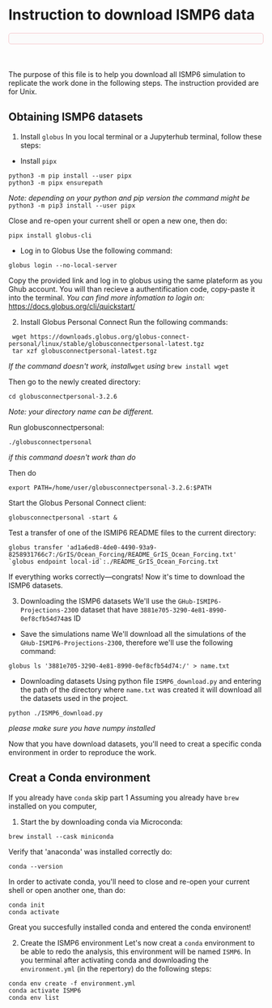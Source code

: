 # Instruction to download ISMP6 data
<div style="background-color:rgb(251, 251, 251); color: #721c24; border: 1px solid #f5c6cb; padding: 10px; border-radius: 5px; margin-bottom: 20px;">
</div>
<br>

The purpose of this file is to help you download all ISMP6 simulation to replicate the work done in the following steps. 
The instruction provided are for Unix.

## Obtaining ISMP6 datasets
1. Install `globus`
In you local terminal or a Jupyterhub terminal, follow these steps:

- Install `pipx`
```
python3 -m pip install --user pipx
python3 -m pipx ensurepath
```
_Note: depending on your python and pip version the command might be_ `python3 -m pip3 install --user pipx`

Close and re-open your current shell or open a new one, then do:
```
pipx install globus-cli
```
- Log in to Globus
Use the following command:
```
globus login --no-local-server
```
Copy the provided link and log in to globus using the same plateform as you Ghub account.
You will than recieve a authentification code, copy-paste it into the terminal.
_You can find more infomation to login on:_ https://docs.globus.org/cli/quickstart/

2. Install Globus Personal Connect
Run the following commands:
```
 wget https://downloads.globus.org/globus-connect-personal/linux/stable/globusconnectpersonal-latest.tgz
 tar xzf globusconnectpersonal-latest.tgz
```
_If the command doesn't work, install_`wget` _using_ `brew install wget`

Then go to the newly created directory:
```
cd globusconnectpersonal-3.2.6
```
_Note: your directory name can be different._

Run globusconnectpersonal:

```
./globusconnectpersonal
```
_if this command doesn't work than do_

Then do
```
export PATH=/home/user/globusconnectpersonal-3.2.6:$PATH
```

Start the Globus Personal Connect client:
```
globusconnectpersonal -start &
```

Test a transfer of one of the ISMIP6 README files to the current directory:
```
globus transfer 'ad1a6ed8-4de0-4490-93a9-8258931766c7:/GrIS/Ocean_Forcing/README_GrIS_Ocean_Forcing.txt' `globus endpoint local-id`:./README_GrIS_Ocean_Forcing.txt
```

If everything works correctly—congrats! Now it's time to download the ISMP6 datasets.

3. Downloading the ISMP6 datasets
We'll use the `GHub-ISMIP6-Projections-2300` dataset that have `3881e705-3290-4e81-8990-0ef8cfb54d74`as ID

-   Save the simulations name
We'll download all the simulations of the `GHub-ISMIP6-Projections-2300`, therefore we'll use the following command:
```
globus ls '3881e705-3290-4e81-8990-0ef8cfb54d74:/' > name.txt
```

- Downloading datasets
Using python file `ISMP6_download.py` and entering the path of the directory where `name.txt` was created it will download all the datasets used in the project.
```
python ./ISMP6_download.py
```
_please make sure you have numpy installed_

Now that you have download datasets, you'll need to creat a specific conda environment in order to reproduce the work.

## Creat a Conda environment
If you already have `conda` skip part 1
Assuming you already have `brew` installed on you computer, 
1. Start the by downloading conda via Microconda:
```
brew install --cask miniconda
```

Verify that 'anaconda' was installed correctly do:
```
conda --version
```

In order to activate conda, you'll need to close and re-open your current shell or open another one, than do:
```
conda init
conda activate
```

Great you succesfully installed conda and entered the conda environent!

2. Create the ISMP6 environment
Let's now creat a `conda` environment to be able to redo the analysis, this environment will be named `ISMP6`. 
In you terminal after activating conda and downloading the `environment.yml` (in the repertory) do the following steps:

```
conda env create -f environment.yml
conda activate ISMP6
conda env list
```